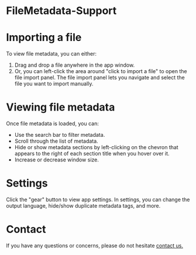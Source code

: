 # FileMetadata-Support

# Importing a file
To view file metadata, you can either:
1. Drag and drop a file anywhere in the app window.
2. Or, you can left-click the area around "click to import a file" to open the file import panel. The file import panel lets you navigate and select the file you want to import manually.

# Viewing file metadata
Once file metadata is loaded, you can:
- Use the search bar to filter metadata.
- Scroll through the list of metadata.
- Hide or show metadata sections by left-clicking on the chevron that appears to the right of each section title when you hover over it.
- Increase or decrease window size.

# Settings
Click the "gear" button to view app settings. In settings, you can change the output language, hide/show duplicate metadata tags, and more.

# Contact
If you have any questions or concerns, please do not hesitate [contact us.](mailto:FileMetadataSupport@proton.me)
